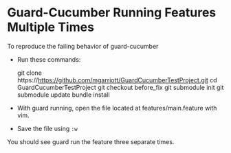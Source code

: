 # Guard-Cucumber Running Features Multiple Times #

To reproduce the failing behavior of guard-cucumber

- Run these commands:

    git clone https://https://github.com/mgarriott/GuardCucumberTestProject.git
    cd GuardCucumberTestProject
    git checkout before_fix
    git submodule init
    git submodule update
    bundle install

- With guard running, open the file located at features/main.feature with vim.
- Save the file using `:w`

You should see guard run the feature three separate times.
